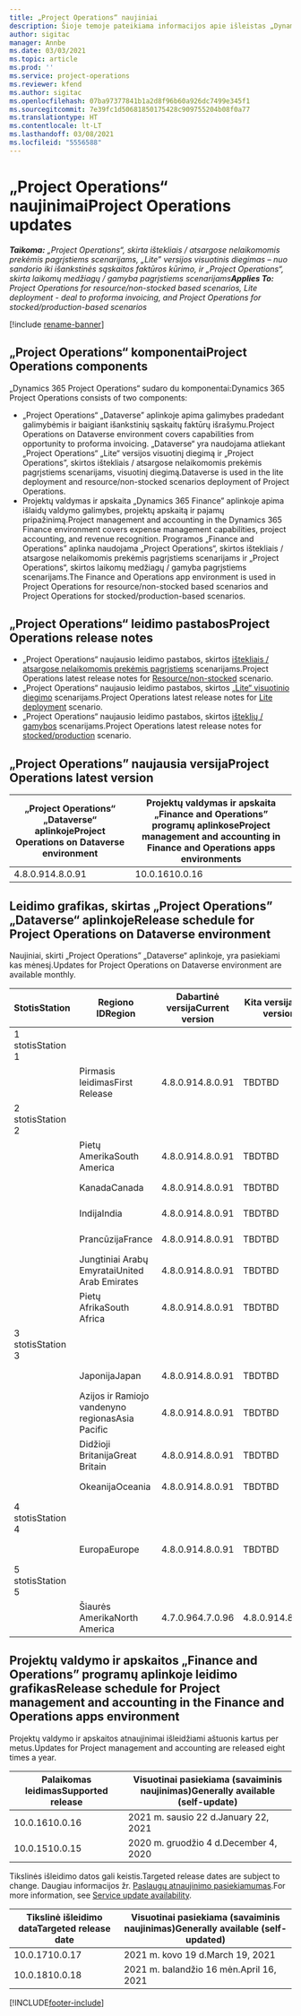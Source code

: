 ```yaml
---
title: „Project Operations“ naujiniai
description: Šioje temoje pateikiama informacijos apie išleistas „Dynamics 365 Project Operations“ versijas.
author: sigitac
manager: Annbe
ms.date: 03/03/2021
ms.topic: article
ms.prod: ''
ms.service: project-operations
ms.reviewer: kfend
ms.author: sigitac
ms.openlocfilehash: 07ba97377841b1a2d8f96b60a926dc7499e345f1
ms.sourcegitcommit: 7e39fc1d50681850175428c909755204b08f0a77
ms.translationtype: HT
ms.contentlocale: lt-LT
ms.lasthandoff: 03/08/2021
ms.locfileid: "5556588"
---
```

# <a name="project-operations-updates"></a><span data-ttu-id="5ab68-103">„Project Operations“ naujinimai</span><span class="sxs-lookup"><span data-stu-id="5ab68-103">Project Operations updates</span></span>

<span data-ttu-id="5ab68-104">_**Taikoma:** „Project Operations“, skirta ištekliais / atsargose nelaikomomis prekėmis pagrįstiems scenarijams, „Lite” versijos visuotinis diegimas – nuo sandorio iki išankstinės sąskaitos faktūros kūrimo, ir „Project Operations“, skirta laikomų medžiagų / gamyba pagrįstiems scenarijams_</span><span class="sxs-lookup"><span data-stu-id="5ab68-104">_**Applies To:** Project Operations for resource/non-stocked based scenarios, Lite deployment - deal to proforma invoicing, and Project Operations for stocked/production-based scenarios_</span></span>

[!include [rename-banner](~/includes/cc-data-platform-banner.md)]

## <a name="project-operations-components"></a><span data-ttu-id="5ab68-105">„Project Operations“ komponentai</span><span class="sxs-lookup"><span data-stu-id="5ab68-105">Project Operations components</span></span>

<span data-ttu-id="5ab68-106">„Dynamics 365 Project Operations“ sudaro du komponentai:</span><span class="sxs-lookup"><span data-stu-id="5ab68-106">Dynamics 365 Project Operations consists of two components:</span></span>

- <span data-ttu-id="5ab68-107">„Project Operations“ „Dataverse” aplinkoje apima galimybes pradedant galimybėmis ir baigiant išankstinių sąskaitų faktūrų išrašymu.</span><span class="sxs-lookup"><span data-stu-id="5ab68-107">Project Operations on Dataverse environment covers capabilities from opportunity to proforma invoicing.</span></span> <span data-ttu-id="5ab68-108">„Dataverse“ yra naudojama atliekant „Project Operations“ „Lite“ versijos visuotinį diegimą ir „Project Operations”, skirtos ištekliais / atsargose nelaikomomis prekėmis pagrįstiems scenarijams, visuotinį diegimą.</span><span class="sxs-lookup"><span data-stu-id="5ab68-108">Dataverse is used in the lite deployment and resource/non-stocked scenarios deployment of Project Operations.</span></span>
- <span data-ttu-id="5ab68-109">Projektų valdymas ir apskaita „Dynamics 365 Finance” aplinkoje apima išlaidų valdymo galimybes, projektų apskaitą ir pajamų pripažinimą.</span><span class="sxs-lookup"><span data-stu-id="5ab68-109">Project management and accounting in the Dynamics 365 Finance environment covers expense management capabilities, project accounting, and revenue recognition.</span></span> <span data-ttu-id="5ab68-110">Programos „Finance and Operations” aplinka naudojama „Project Operations“, skirtos ištekliais / atsargose nelaikomomis prekėmis pagrįstiems scenarijams ir „Project Operations“, skirtos laikomų medžiagų / gamyba pagrįstiems scenarijams.</span><span class="sxs-lookup"><span data-stu-id="5ab68-110">The Finance and Operations app environment is used in Project Operations for resource/non-stocked based scenarios and Project Operations for stocked/production-based scenarios.</span></span>

## <a name="project-operations-release-notes"></a><span data-ttu-id="5ab68-111">„Project Operations“ leidimo pastabos</span><span class="sxs-lookup"><span data-stu-id="5ab68-111">Project Operations release notes</span></span>
- <span data-ttu-id="5ab68-112">„Project Operations“ naujausio leidimo pastabos, skirtos [ištekliais / atsargose nelaikomomis prekėmis pagrįstiems](whats-new-mar-2021-resource-based.md) scenarijams.</span><span class="sxs-lookup"><span data-stu-id="5ab68-112">Project Operations latest release notes for [Resource/non-stocked](whats-new-mar-2021-resource-based.md) scenario.</span></span>
- <span data-ttu-id="5ab68-113">„Project Operations“ naujausio leidimo pastabos, skirtos [„Lite“ visuotinio diegimo](../pro/whats-new/whats-new-mar-2021-lite.md) scenarijams.</span><span class="sxs-lookup"><span data-stu-id="5ab68-113">Project Operations latest release notes for [Lite deployment](../pro/whats-new/whats-new-mar-2021-lite.md) scenario.</span></span>
- <span data-ttu-id="5ab68-114">„Project Operations“ naujausio leidimo pastabos, skirtos [išteklių /  gamybos](../prod-pma/whats-new/whats-new-jan-2021-stocked.md) scenarijams.</span><span class="sxs-lookup"><span data-stu-id="5ab68-114">Project Operations latest release notes for [stocked/production](../prod-pma/whats-new/whats-new-jan-2021-stocked.md) scenario.</span></span>

## <a name="project-operations-latest-version"></a><span data-ttu-id="5ab68-115">„Project Operations” naujausia versija</span><span class="sxs-lookup"><span data-stu-id="5ab68-115">Project Operations latest version</span></span>

| <span data-ttu-id="5ab68-116">„Project Operations“ „Dataverse“ aplinkoje</span><span class="sxs-lookup"><span data-stu-id="5ab68-116">Project Operations on Dataverse environment</span></span> | <span data-ttu-id="5ab68-117">Projektų valdymas ir apskaita „Finance and Operations” programų aplinkose</span><span class="sxs-lookup"><span data-stu-id="5ab68-117">Project management and accounting in Finance and Operations apps environments</span></span> |
| --- | --- |
| <span data-ttu-id="5ab68-118">4.8.0.91</span><span class="sxs-lookup"><span data-stu-id="5ab68-118">4.8.0.91</span></span> | <span data-ttu-id="5ab68-119">10.0.16</span><span class="sxs-lookup"><span data-stu-id="5ab68-119">10.0.16</span></span> |

## <a name="release-schedule-for-project-operations-on-dataverse-environment"></a><span data-ttu-id="5ab68-120">Leidimo grafikas, skirtas „Project Operations” „Dataverse“ aplinkoje</span><span class="sxs-lookup"><span data-stu-id="5ab68-120">Release schedule for Project Operations on Dataverse environment</span></span>

<span data-ttu-id="5ab68-121">Naujiniai, skirti „Project Operations” „Dataverse“ aplinkoje, yra pasiekiami kas mėnesį.</span><span class="sxs-lookup"><span data-stu-id="5ab68-121">Updates for Project Operations on Dataverse environment are available monthly.</span></span> 

| <span data-ttu-id="5ab68-122">Stotis</span><span class="sxs-lookup"><span data-stu-id="5ab68-122">Station</span></span>   | <span data-ttu-id="5ab68-123">Regiono ID</span><span class="sxs-lookup"><span data-stu-id="5ab68-123">Region</span></span>        | <span data-ttu-id="5ab68-124">Dabartinė versija</span><span class="sxs-lookup"><span data-stu-id="5ab68-124">Current version</span></span> | <span data-ttu-id="5ab68-125">Kita versija</span><span class="sxs-lookup"><span data-stu-id="5ab68-125">Next version</span></span> | <span data-ttu-id="5ab68-126">Visuotinai pasiekiama</span><span class="sxs-lookup"><span data-stu-id="5ab68-126">Generally available</span></span> |
|-----------|---------------|-----------------|--------------|---------------------|
| <span data-ttu-id="5ab68-127">1 stotis</span><span class="sxs-lookup"><span data-stu-id="5ab68-127">Station 1</span></span> |   &nbsp;      |    &nbsp;       | &nbsp;       |      &nbsp;         |
|   &nbsp;  | <span data-ttu-id="5ab68-128">Pirmasis leidimas</span><span class="sxs-lookup"><span data-stu-id="5ab68-128">First Release</span></span> |  <span data-ttu-id="5ab68-129">4.8.0.91</span><span class="sxs-lookup"><span data-stu-id="5ab68-129">4.8.0.91</span></span>       | <span data-ttu-id="5ab68-130">TBD</span><span class="sxs-lookup"><span data-stu-id="5ab68-130">TBD</span></span>     | <span data-ttu-id="5ab68-131">2021 m. balandžio 2 d.</span><span class="sxs-lookup"><span data-stu-id="5ab68-131">02-Apr-21</span></span>           |
| <span data-ttu-id="5ab68-132">2 stotis</span><span class="sxs-lookup"><span data-stu-id="5ab68-132">Station 2</span></span> |   &nbsp;      |    &nbsp;       | &nbsp;       |      &nbsp;         |
|   &nbsp;  | <span data-ttu-id="5ab68-133">Pietų Amerika</span><span class="sxs-lookup"><span data-stu-id="5ab68-133">South America</span></span> |  <span data-ttu-id="5ab68-134">4.8.0.91</span><span class="sxs-lookup"><span data-stu-id="5ab68-134">4.8.0.91</span></span>       | <span data-ttu-id="5ab68-135">TBD</span><span class="sxs-lookup"><span data-stu-id="5ab68-135">TBD</span></span>     | <span data-ttu-id="5ab68-136">2021 m. balandžio 2 d.</span><span class="sxs-lookup"><span data-stu-id="5ab68-136">02-Apr-21</span></span>           |
|    &nbsp; | <span data-ttu-id="5ab68-137">Kanada</span><span class="sxs-lookup"><span data-stu-id="5ab68-137">Canada</span></span>        |  <span data-ttu-id="5ab68-138">4.8.0.91</span><span class="sxs-lookup"><span data-stu-id="5ab68-138">4.8.0.91</span></span>       | <span data-ttu-id="5ab68-139">TBD</span><span class="sxs-lookup"><span data-stu-id="5ab68-139">TBD</span></span>     | <span data-ttu-id="5ab68-140">2021 m. balandžio 2 d.</span><span class="sxs-lookup"><span data-stu-id="5ab68-140">02-Apr-21</span></span>           |
|   &nbsp;  | <span data-ttu-id="5ab68-141">Indija</span><span class="sxs-lookup"><span data-stu-id="5ab68-141">India</span></span>         |  <span data-ttu-id="5ab68-142">4.8.0.91</span><span class="sxs-lookup"><span data-stu-id="5ab68-142">4.8.0.91</span></span>       | <span data-ttu-id="5ab68-143">TBD</span><span class="sxs-lookup"><span data-stu-id="5ab68-143">TBD</span></span>     | <span data-ttu-id="5ab68-144">2021 m. balandžio 2 d.</span><span class="sxs-lookup"><span data-stu-id="5ab68-144">02-Apr-21</span></span>           |
|   &nbsp;  | <span data-ttu-id="5ab68-145">Prancūzija</span><span class="sxs-lookup"><span data-stu-id="5ab68-145">France</span></span>         |  <span data-ttu-id="5ab68-146">4.8.0.91</span><span class="sxs-lookup"><span data-stu-id="5ab68-146">4.8.0.91</span></span>       | <span data-ttu-id="5ab68-147">TBD</span><span class="sxs-lookup"><span data-stu-id="5ab68-147">TBD</span></span>     | <span data-ttu-id="5ab68-148">2021 m. balandžio 2 d.</span><span class="sxs-lookup"><span data-stu-id="5ab68-148">02-Apr-21</span></span>           |
|   &nbsp;  | <span data-ttu-id="5ab68-149">Jungtiniai Arabų Emyratai</span><span class="sxs-lookup"><span data-stu-id="5ab68-149">United Arab Emirates</span></span>         |  <span data-ttu-id="5ab68-150">4.8.0.91</span><span class="sxs-lookup"><span data-stu-id="5ab68-150">4.8.0.91</span></span>       | <span data-ttu-id="5ab68-151">TBD</span><span class="sxs-lookup"><span data-stu-id="5ab68-151">TBD</span></span>     | <span data-ttu-id="5ab68-152">2021 m. balandžio 2 d.</span><span class="sxs-lookup"><span data-stu-id="5ab68-152">02-Apr-21</span></span>           |
|   &nbsp;  | <span data-ttu-id="5ab68-153">Pietų Afrika</span><span class="sxs-lookup"><span data-stu-id="5ab68-153">South Africa</span></span>         |  <span data-ttu-id="5ab68-154">4.8.0.91</span><span class="sxs-lookup"><span data-stu-id="5ab68-154">4.8.0.91</span></span>       | <span data-ttu-id="5ab68-155">TBD</span><span class="sxs-lookup"><span data-stu-id="5ab68-155">TBD</span></span>     | <span data-ttu-id="5ab68-156">2021 m. balandžio 2 d.</span><span class="sxs-lookup"><span data-stu-id="5ab68-156">02-Apr-21</span></span>           |
| <span data-ttu-id="5ab68-157">3 stotis</span><span class="sxs-lookup"><span data-stu-id="5ab68-157">Station 3</span></span>  |      &nbsp;   |     &nbsp;      |     &nbsp;   |      &nbsp;         |
|   &nbsp;  | <span data-ttu-id="5ab68-158">Japonija</span><span class="sxs-lookup"><span data-stu-id="5ab68-158">Japan</span></span>         |  <span data-ttu-id="5ab68-159">4.8.0.91</span><span class="sxs-lookup"><span data-stu-id="5ab68-159">4.8.0.91</span></span>       | <span data-ttu-id="5ab68-160">TBD</span><span class="sxs-lookup"><span data-stu-id="5ab68-160">TBD</span></span>     | <span data-ttu-id="5ab68-161">2021 m. balandžio 9 d.</span><span class="sxs-lookup"><span data-stu-id="5ab68-161">09-Apr-21</span></span>           |
|   &nbsp;  | <span data-ttu-id="5ab68-162">Azijos ir Ramiojo vandenyno regionas</span><span class="sxs-lookup"><span data-stu-id="5ab68-162">Asia Pacific</span></span>  |  <span data-ttu-id="5ab68-163">4.8.0.91</span><span class="sxs-lookup"><span data-stu-id="5ab68-163">4.8.0.91</span></span>       | <span data-ttu-id="5ab68-164">TBD</span><span class="sxs-lookup"><span data-stu-id="5ab68-164">TBD</span></span>     | <span data-ttu-id="5ab68-165">2021 m. balandžio 9 d.</span><span class="sxs-lookup"><span data-stu-id="5ab68-165">09-Apr-21</span></span>           |
|   &nbsp;  | <span data-ttu-id="5ab68-166">Didžioji Britanija</span><span class="sxs-lookup"><span data-stu-id="5ab68-166">Great Britain</span></span> |  <span data-ttu-id="5ab68-167">4.8.0.91</span><span class="sxs-lookup"><span data-stu-id="5ab68-167">4.8.0.91</span></span>       | <span data-ttu-id="5ab68-168">TBD</span><span class="sxs-lookup"><span data-stu-id="5ab68-168">TBD</span></span>     | <span data-ttu-id="5ab68-169">2021 m. balandžio 9 d.</span><span class="sxs-lookup"><span data-stu-id="5ab68-169">09-Apr-21</span></span>           |
|   &nbsp;  | <span data-ttu-id="5ab68-170">Okeanija</span><span class="sxs-lookup"><span data-stu-id="5ab68-170">Oceania</span></span>       |  <span data-ttu-id="5ab68-171">4.8.0.91</span><span class="sxs-lookup"><span data-stu-id="5ab68-171">4.8.0.91</span></span>       | <span data-ttu-id="5ab68-172">TBD</span><span class="sxs-lookup"><span data-stu-id="5ab68-172">TBD</span></span>     | <span data-ttu-id="5ab68-173">2021 m. balandžio 9 d.</span><span class="sxs-lookup"><span data-stu-id="5ab68-173">09-Apr-21</span></span>           |
| <span data-ttu-id="5ab68-174">4 stotis</span><span class="sxs-lookup"><span data-stu-id="5ab68-174">Station 4</span></span> |     &nbsp;    |     &nbsp;      |     &nbsp;   |      &nbsp;         |
|   &nbsp;  | <span data-ttu-id="5ab68-175">Europa</span><span class="sxs-lookup"><span data-stu-id="5ab68-175">Europe</span></span>        |  <span data-ttu-id="5ab68-176">4.8.0.91</span><span class="sxs-lookup"><span data-stu-id="5ab68-176">4.8.0.91</span></span>       | <span data-ttu-id="5ab68-177">TBD</span><span class="sxs-lookup"><span data-stu-id="5ab68-177">TBD</span></span>     | <span data-ttu-id="5ab68-178">2021 m. balandžio 16 d.</span><span class="sxs-lookup"><span data-stu-id="5ab68-178">16-Apr-21</span></span>           |
| <span data-ttu-id="5ab68-179">5 stotis</span><span class="sxs-lookup"><span data-stu-id="5ab68-179">Station 5</span></span> |     &nbsp;    |     &nbsp;      |     &nbsp;   |      &nbsp;         |
|   &nbsp;  | <span data-ttu-id="5ab68-180">Šiaurės Amerika</span><span class="sxs-lookup"><span data-stu-id="5ab68-180">North America</span></span> |  <span data-ttu-id="5ab68-181">4.7.0.96</span><span class="sxs-lookup"><span data-stu-id="5ab68-181">4.7.0.96</span></span>       | <span data-ttu-id="5ab68-182">4.8.0.91</span><span class="sxs-lookup"><span data-stu-id="5ab68-182">4.8.0.91</span></span>     | <span data-ttu-id="5ab68-183">2021 m. kovo 12 d.</span><span class="sxs-lookup"><span data-stu-id="5ab68-183">12-Mar-21</span></span>           |

## <a name="release-schedule-for-project-management-and-accounting-in-the-finance-and-operations-apps-environment"></a><span data-ttu-id="5ab68-184">Projektų valdymo ir apskaitos „Finance and Operations” programų aplinkoje leidimo grafikas</span><span class="sxs-lookup"><span data-stu-id="5ab68-184">Release schedule for Project management and accounting in the Finance and Operations apps environment</span></span>

<span data-ttu-id="5ab68-185">Projektų valdymo ir apskaitos atnaujinimai išleidžiami aštuonis kartus per metus.</span><span class="sxs-lookup"><span data-stu-id="5ab68-185">Updates for Project management and accounting are released eight times a year.</span></span>

| <span data-ttu-id="5ab68-186">Palaikomas leidimas</span><span class="sxs-lookup"><span data-stu-id="5ab68-186">Supported release</span></span> | <span data-ttu-id="5ab68-187">Visuotinai pasiekiama (savaiminis naujinimas)</span><span class="sxs-lookup"><span data-stu-id="5ab68-187">Generally available (self-update)</span></span> |
| --- | --- |
| <span data-ttu-id="5ab68-188">10.0.16</span><span class="sxs-lookup"><span data-stu-id="5ab68-188">10.0.16</span></span> | <span data-ttu-id="5ab68-189">2021 m. sausio 22 d.</span><span class="sxs-lookup"><span data-stu-id="5ab68-189">January 22, 2021</span></span> |
| <span data-ttu-id="5ab68-190">10.0.15</span><span class="sxs-lookup"><span data-stu-id="5ab68-190">10.0.15</span></span> | <span data-ttu-id="5ab68-191">2020 m. gruodžio 4 d.</span><span class="sxs-lookup"><span data-stu-id="5ab68-191">December 4, 2020</span></span> |


<span data-ttu-id="5ab68-192">Tikslinės išleidimo datos gali keistis.</span><span class="sxs-lookup"><span data-stu-id="5ab68-192">Targeted release dates are subject to change.</span></span> <span data-ttu-id="5ab68-193">Daugiau informacijos žr. [Paslaugų atnaujinimo pasiekiamumas](https://docs.microsoft.com/dynamics365/fin-ops-core/fin-ops/get-started/public-preview-releases?toc=/dynamics365/finance/toc.json).</span><span class="sxs-lookup"><span data-stu-id="5ab68-193">For more information, see [Service update availability](https://docs.microsoft.com/dynamics365/fin-ops-core/fin-ops/get-started/public-preview-releases?toc=/dynamics365/finance/toc.json).</span></span>

| <span data-ttu-id="5ab68-194">Tikslinė išleidimo data</span><span class="sxs-lookup"><span data-stu-id="5ab68-194">Targeted release date</span></span> | <span data-ttu-id="5ab68-195">Visuotinai pasiekiama (savaiminis naujinimas)</span><span class="sxs-lookup"><span data-stu-id="5ab68-195">Generally available (self- updated)</span></span> |
| --- | --- |
| <span data-ttu-id="5ab68-196">10.0.17</span><span class="sxs-lookup"><span data-stu-id="5ab68-196">10.0.17</span></span> | <span data-ttu-id="5ab68-197">2021 m. kovo 19 d.</span><span class="sxs-lookup"><span data-stu-id="5ab68-197">March 19, 2021</span></span> |
| <span data-ttu-id="5ab68-198">10.0.18</span><span class="sxs-lookup"><span data-stu-id="5ab68-198">10.0.18</span></span> | <span data-ttu-id="5ab68-199">2021 m. balandžio 16 mėn.</span><span class="sxs-lookup"><span data-stu-id="5ab68-199">April 16, 2021</span></span> |


[!INCLUDE[footer-include](../includes/footer-banner.md)]
